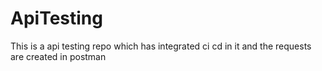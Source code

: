 # ApiTesting
This is a api testing repo which has integrated ci cd in it and the requests are created in postman
